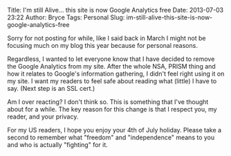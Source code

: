 Title: I'm still Alive... this site is now Google Analytics free
Date: 2013-07-03 23:22
Author: Bryce
Tags: Personal
Slug: im-still-alive-this-site-is-now-google-analytics-free

Sorry for not posting for while, like I said back in March I might not
be focusing much on my blog this year because for personal reasons.

Regardless, I wanted to let everyone know that I have decided to remove
the Google Analytics from my site. After the whole NSA, PRISM thing and
how it relates to Google's information gathering, I didn't feel right
using it on my site. I want my readers to feel safe about reading what
(little) I have to say. (Next step is an SSL cert.)

Am I over reacting? I don't think so. This is something that I've
thought about for a while. The key reason for this change is that I
respect you, my reader, and your privacy.

For my US readers, I hope you enjoy your 4th of July holiday. Please
take a second to remember what "freedom" and "independence" means to you
and who is actually "fighting" for it.
